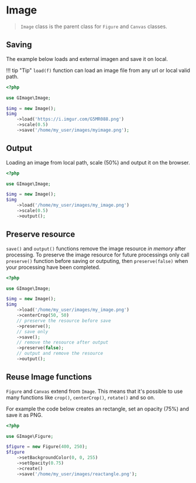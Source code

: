 # Image

> `Image` class is the parent class for `Figure` and `Canvas` classes.

## Saving

The example below loads and external imagen and save it on local.

!!! tip "Tip"
    `load(f)` function can load an image file from any url or local valid path.

```php
<?php

use GImage\Image;

$img = new Image();
$img
	->load('https://i.imgur.com/G5MR088.png')
	->scale(0.5)
    ->save('/home/my_user/images/myimage.png');
```

## Output

Loading an image from local path, scale (50%) and output it on the browser.

```php
<?php

use GImage\Image;

$img = new Image();
$img
	->load('/home/my_user/images/my_image.png')
	->scale(0.5)
	->output();
```

## Preserve resource

`save()` and `output()` functions remove the image resource _in memory_ after processing.
To preserve the image resource for future processings only call `preserve()` function before saving or outputing, then `preserve(false)` when your processing have been completed.

```php
<?php

use GImage\Image;

$img = new Image();
$img
	->load('/home/my_user/images/my_image.png')
    ->centerCrop(50, 50)
    // preserve the resource before save
    ->preserve();
    // save only
	->save();
    // remove the resource after output
	->preserve(false);
    // output and remove the resource
	->output();
```

## Reuse Image functions

`Figure` and `Canvas` extend from `Image`. This means that it's possible to use many functions like `crop()`, `centerCrop()`, `rotate()` and so on.

For example the code below creates an rectangle, set an opacity (75%) and save it as PNG.

```php
<?php

use GImage\Figure;

$figure = new Figure(400, 250);
$figure
    ->setBackgroundColor(0, 0, 255)
    ->setOpacity(0.75)
    ->create()
    ->save('/home/my_user/images/reactangle.png');
```

